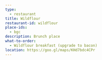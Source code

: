 ```yaml
---
type: 
  - restaurant
title: Wildflour
restaurant-id: wildflour
place-ids:
  - bgc 
description: Brunch place
what-to-order:
  - Wildflour breakfast (upgrade to bacon)
location: https://goo.gl/maps/KHd7bdc4CPr
---
```

